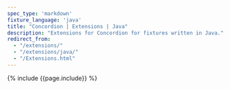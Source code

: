 ```yaml
---
spec_type: 'markdown'
fixture_language: 'java'
title: "Concordion | Extensions | Java"
description: "Extensions for Concordion for fixtures written in Java."
redirect_from: 
  - "/extensions/"
  - "/extensions/java/"
  - "/Extensions.html"
---
```


{% include {{page.include}} %}
